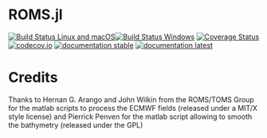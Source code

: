# ROMS.jl

[![Build Status Linux and macOS](https://travis-ci.org/Alexander-Barth/ROMS.jl.svg?branch=master)](https://travis-ci.org/Alexander-Barth/ROMS.jl)[![Build Status Windows](https://ci.appveyor.com/api/projects/status/github/Alexander-Barth/ROMS.jl?branch=master&svg=true)](https://ci.appveyor.com/project/Alexander-Barth/ncdatasets-jl)
[![Coverage Status](https://coveralls.io/repos/Alexander-Barth/ROMS.jl/badge.svg?branch=master&service=github)](https://coveralls.io/github/Alexander-Barth/ROMS.jl?branch=master)
[![codecov.io](http://codecov.io/github/Alexander-Barth/ROMS.jl/coverage.svg?branch=master)](http://codecov.io/github/Alexander-Barth/ROMS.jl?branch=master)
[![documentation stable](https://img.shields.io/badge/docs-stable-blue.svg)](https://alexander-barth.github.io/ROMS.jl/stable/)
[![documentation latest](https://img.shields.io/badge/docs-latest-blue.svg)](https://alexander-barth.github.io/ROMS.jl/latest/)


# Credits

Thanks to Hernan G. Arango and John Wilkin from the ROMS/TOMS Group for the
matlab scripts to process the ECMWF fields (released under a MIT/X style license)
and Pierrick Penven for the matlab script allowing to smooth the bathymetry (released under the GPL)
